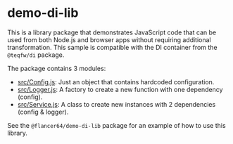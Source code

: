 # demo-di-lib

This is a library package that demonstrates JavaScript code that can be used from both Node.js and browser apps without
requiring additional transformation. This sample is compatible with the DI container from the `@teqfw/di` package.

The package contains 3 modules:

* [src/Config.js](./src/Config.js): Just an object that contains hardcoded configuration.
* [src/Logger.js](./src/Logger.js): A factory to create a new function with one dependency (config).
* [src/Service.js](./src/Service.js): A class to create new instances with 2 dependencies (config & logger).

See the `@flancer64/demo-di-lib` package for an example of how to use this library.